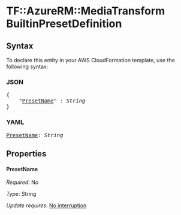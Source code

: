 # TF::AzureRM::MediaTransform BuiltinPresetDefinition

## Syntax

To declare this entity in your AWS CloudFormation template, use the following syntax:

### JSON

<pre>
{
    "<a href="#presetname" title="PresetName">PresetName</a>" : <i>String</i>
}
</pre>

### YAML

<pre>
<a href="#presetname" title="PresetName">PresetName</a>: <i>String</i>
</pre>

## Properties

#### PresetName

_Required_: No

_Type_: String

_Update requires_: [No interruption](https://docs.aws.amazon.com/AWSCloudFormation/latest/UserGuide/using-cfn-updating-stacks-update-behaviors.html#update-no-interrupt)

